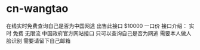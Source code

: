# cn-wangtao
在线实时免费查询自己是否为中国网逃
出售此接口 $10000 一口价
接口介绍： 实时 免费 无限流 中国政府官方网站接口 
只可以查询自己是否为网逃 需要本人做人脸识别
需要请留下自己邮箱
